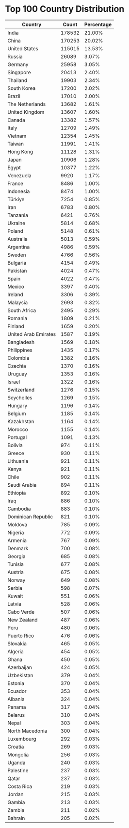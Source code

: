 # Top 100 Country Distribution
| Country | Count | Percentage |
|----|----|----|
| India | 178532 | 21.00% |
| China | 170253 | 20.02% |
| United States | 115015 | 13.53% |
| Russia | 26089 | 3.07% |
| Germany | 25958 | 3.05% |
| Singapore | 20413 | 2.40% |
| Thailand | 19903 | 2.34% |
| South Korea | 17200 | 2.02% |
| Brazil | 17010 | 2.00% |
| The Netherlands | 13682 | 1.61% |
| United Kingdom | 13607 | 1.60% |
| Canada | 13382 | 1.57% |
| Italy | 12709 | 1.49% |
| Vietnam | 12354 | 1.45% |
| Taiwan | 11991 | 1.41% |
| Hong Kong | 11128 | 1.31% |
| Japan | 10906 | 1.28% |
| Egypt | 10377 | 1.22% |
| Venezuela | 9920 | 1.17% |
| France | 8486 | 1.00% |
| Indonesia | 8474 | 1.00% |
| Türkiye | 7254 | 0.85% |
| Iran | 6783 | 0.80% |
| Tanzania | 6421 | 0.76% |
| Ukraine | 5814 | 0.68% |
| Poland | 5148 | 0.61% |
| Australia | 5013 | 0.59% |
| Argentina | 4986 | 0.59% |
| Sweden | 4766 | 0.56% |
| Bulgaria | 4154 | 0.49% |
| Pakistan | 4024 | 0.47% |
| Spain | 4022 | 0.47% |
| Mexico | 3397 | 0.40% |
| Ireland | 3306 | 0.39% |
| Malaysia | 2693 | 0.32% |
| South Africa | 2495 | 0.29% |
| Romania | 1809 | 0.21% |
| Finland | 1659 | 0.20% |
| United Arab Emirates | 1587 | 0.19% |
| Bangladesh | 1569 | 0.18% |
| Philippines | 1435 | 0.17% |
| Colombia | 1382 | 0.16% |
| Czechia | 1370 | 0.16% |
| Uruguay | 1353 | 0.16% |
| Israel | 1322 | 0.16% |
| Switzerland | 1276 | 0.15% |
| Seychelles | 1269 | 0.15% |
| Hungary | 1196 | 0.14% |
| Belgium | 1185 | 0.14% |
| Kazakhstan | 1164 | 0.14% |
| Morocco | 1155 | 0.14% |
| Portugal | 1091 | 0.13% |
| Bolivia | 974 | 0.11% |
| Greece | 930 | 0.11% |
| Lithuania | 921 | 0.11% |
| Kenya | 921 | 0.11% |
| Chile | 902 | 0.11% |
| Saudi Arabia | 894 | 0.11% |
| Ethiopia | 892 | 0.10% |
| Iraq | 886 | 0.10% |
| Cambodia | 883 | 0.10% |
| Dominican Republic | 821 | 0.10% |
| Moldova | 785 | 0.09% |
| Nigeria | 772 | 0.09% |
| Armenia | 767 | 0.09% |
| Denmark | 700 | 0.08% |
| Georgia | 685 | 0.08% |
| Tunisia | 677 | 0.08% |
| Austria | 675 | 0.08% |
| Norway | 649 | 0.08% |
| Serbia | 598 | 0.07% |
| Kuwait | 551 | 0.06% |
| Latvia | 528 | 0.06% |
| Cabo Verde | 507 | 0.06% |
| New Zealand | 487 | 0.06% |
| Peru | 480 | 0.06% |
| Puerto Rico | 476 | 0.06% |
| Slovakia | 465 | 0.05% |
| Algeria | 454 | 0.05% |
| Ghana | 450 | 0.05% |
| Azerbaijan | 424 | 0.05% |
| Uzbekistan | 379 | 0.04% |
| Estonia | 370 | 0.04% |
| Ecuador | 353 | 0.04% |
| Albania | 324 | 0.04% |
| Panama | 317 | 0.04% |
| Belarus | 310 | 0.04% |
| Nepal | 303 | 0.04% |
| North Macedonia | 300 | 0.04% |
| Luxembourg | 292 | 0.03% |
| Croatia | 269 | 0.03% |
| Mongolia | 256 | 0.03% |
| Uganda | 240 | 0.03% |
| Palestine | 237 | 0.03% |
| Qatar | 237 | 0.03% |
| Costa Rica | 219 | 0.03% |
| Jordan | 215 | 0.03% |
| Gambia | 213 | 0.03% |
| Zambia | 211 | 0.02% |
| Bahrain | 205 | 0.02% |
